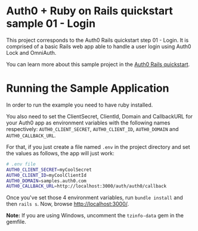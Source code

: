 # Auth0 + Ruby on Rails quickstart sample 01 - Login
This project corresponds to the Auth0 Rails quickstart step 01 - Login. It is comprised of a basic Rails web app able to handle a user login using Auth0 Lock and OmniAuth.

You can learn more about this sample project in the [Auth0 Rails quickstart](https://auth0.com/docs/quickstart/webapp/rails/01-login).

# Running the Sample Application
In order to run the example you need to have ruby installed.

You also need to set the ClientSecret, ClientId, Domain and CallbackURL for your Auth0 app as environment variables with the following names respectively: `AUTH0_CLIENT_SECRET`, `AUTH0_CLIENT_ID`, `AUTH0_DOMAIN` and `AUTH0_CALLBACK_URL`.

For that, if you just create a file named `.env` in the project directory and set the values as follows, the app will just work:

````bash
# .env file
AUTH0_CLIENT_SECRET=myCoolSecret
AUTH0_CLIENT_ID=myCoolClientId
AUTH0_DOMAIN=samples.auth0.com
AUTH0_CALLBACK_URL=http://localhost:3000/auth/auth0/callback
````
Once you've set those 4 environment variables, run `bundle install` and then `rails s`. Now, browse [http://localhost:3000/](http://localhost:3000/).

__Note:__ If you are using Windows, uncomment the `tzinfo-data` gem in the gemfile.
